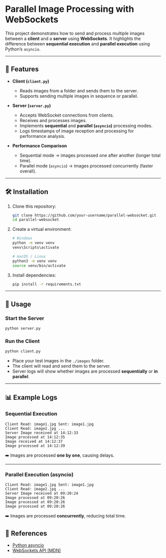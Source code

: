 # Parallel Image Processing with WebSockets

This project demonstrates how to send and process multiple images between a **client** and a **server** using **WebSockets**. It highlights the difference between **sequential execution** and **parallel execution** using Python’s `asyncio`.

---

## 📌 Features

- **Client (`client.py`)**
  - Reads images from a folder and sends them to the server.
  - Supports sending multiple images in sequence or parallel.

- **Server (`server.py`)**
  - Accepts WebSocket connections from clients.
  - Receives and processes images.
  - Implements **sequential** and **parallel (`asyncio`)** processing modes.
  - Logs timestamps of image reception and processing for performance analysis.

- **Performance Comparison**
  - Sequential mode → images processed one after another (longer total time).
  - Parallel mode (`asyncio`) → images processed concurrently (faster overall).

---

## 🛠️ Installation

1. Clone this repository:

   ```bash
   git clone https://github.com/your-username/parallel-websocket.git
   cd parallel-websocket
   ```

2. Create a virtual environment:

   ```bash
   # Windows
   python -m venv venv
   venv\Scripts\activate

   # macOS / Linux
   python3 -m venv venv
   source venv/bin/activate
   ```

3. Install dependencies:

   ```bash
   pip install -r requirements.txt
   ```

---

## 🚀 Usage

### Start the Server

```bash
python server.py
```

### Run the Client

```bash
python client.py
```

- Place your test images in the `./images` folder.  
- The client will read and send them to the server.  
- Server logs will show whether images are processed **sequentially** or **in parallel**.

---

## 📊 Example Logs

### Sequential Execution

```
Client Read: image1.jpg Sent: image1.jpg
Client Read: image2.jpg ...
Server Image received at 14:12:33
Image processed at 14:12:35
Image received at 14:12:37
Image processed at 14:12:39
```

➡️ Images are processed **one by one**, causing delays.

---

### Parallel Execution (asyncio)

```
Client Read: image1.jpg Sent: image1.jpg
Client Read: image2.jpg ...
Server Image received at 09:20:24
Image processed at 09:20:26
Image processed at 09:20:26
Image processed at 09:20:26
```

➡️ Images are processed **concurrently**, reducing total time.

## 📖 References

- [Python asyncio](https://docs.python.org/3/library/asyncio.html)  
- [WebSockets API (MDN)](https://developer.mozilla.org/en-US/docs/Web/API/WebSockets_API)  
